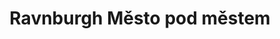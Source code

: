 ---
layout: article
title: Ravnburgh Město pod městem
authors: Ecthelion²
tags: doplňky a materiály, ravnburgh
---